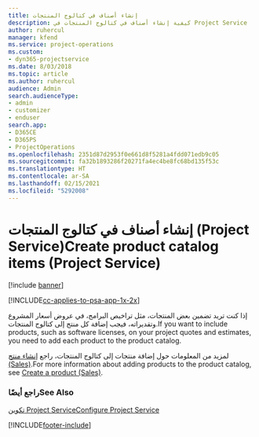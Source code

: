 ```yaml
---
title: إنشاء أصناف في كتالوج المنتجات
description: كيفية إنشاء أصناف في كتالوج المنتجات في Project Service
author: ruhercul
manager: kfend
ms.service: project-operations
ms.custom:
- dyn365-projectservice
ms.date: 8/03/2018
ms.topic: article
ms.author: ruhercul
audience: Admin
search.audienceType:
- admin
- customizer
- enduser
search.app:
- D365CE
- D365PS
- ProjectOperations
ms.openlocfilehash: 2351d87d2953f0e661d8f5281a4fdd071edb9c05
ms.sourcegitcommit: fa32b1893286f20271fa4ec4be8fc68bd135f53c
ms.translationtype: HT
ms.contentlocale: ar-SA
ms.lasthandoff: 02/15/2021
ms.locfileid: "5292008"
---
```

# <a name="create-product-catalog-items-project-service"></a><span data-ttu-id="ba5c1-103">إنشاء أصناف في كتالوج المنتجات (Project Service)</span><span class="sxs-lookup"><span data-stu-id="ba5c1-103">Create product catalog items (Project Service)</span></span>

[!include [banner](../includes/psa-now-project-operations.md)]

[!INCLUDE[cc-applies-to-psa-app-1x-2x](../includes/cc-applies-to-psa-app-1x-2x.md)]

<span data-ttu-id="ba5c1-104">إذا كنت تريد تضمين بعض المنتجات، مثل تراخيص البرامج، في عروض أسعار المشروع وتقديراته، فيجب إضافة كل منتج إلى كتالوج المنتجات.</span><span class="sxs-lookup"><span data-stu-id="ba5c1-104">If you want to include products, such as software licenses, on your project quotes and estimates, you need to add each product to the product catalog.</span></span>  
  
 <span data-ttu-id="ba5c1-105">لمزيد من المعلومات حول إضافة منتجات إلى كتالوج المنتجات، راجع [إنشاء منتج (Sales)](https://docs.microsoft.com/dynamics365/sales-enterprise/create-product-sales).</span><span class="sxs-lookup"><span data-stu-id="ba5c1-105">For more information about adding products to the product catalog, see [Create a product (Sales)](https://docs.microsoft.com/dynamics365/sales-enterprise/create-product-sales).</span></span>  
  
### <a name="see-also"></a><span data-ttu-id="ba5c1-106">راجع أيضًا</span><span class="sxs-lookup"><span data-stu-id="ba5c1-106">See Also</span></span>  
 [<span data-ttu-id="ba5c1-107">تكوين Project Service</span><span class="sxs-lookup"><span data-stu-id="ba5c1-107">Configure Project Service</span></span>](../psa/configure.md)


[!INCLUDE[footer-include](../includes/footer-banner.md)]